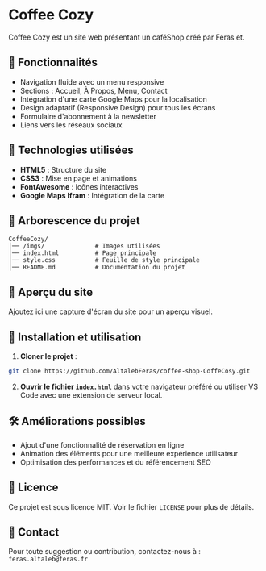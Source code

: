 # Coffee Cozy

Coffee Cozy est un site web présentant un caféShop  créé par Feras et.

## 📌 Fonctionnalités

- Navigation fluide avec un menu responsive  
- Sections : Accueil, À Propos, Menu, Contact  
- Intégration d'une carte Google Maps pour la localisation  
- Design adaptatif (Responsive Design) pour tous les écrans  
- Formulaire d'abonnement à la newsletter  
- Liens vers les réseaux sociaux  

## 🚀 Technologies utilisées

- **HTML5** : Structure du site  
- **CSS3** : Mise en page et animations  
- **FontAwesome** : Icônes interactives  
- **Google Maps Ifram** : Intégration de la carte  

## 📁 Arborescence du projet

```
CoffeeCozy/
│── /imgs/              # Images utilisées
│── index.html          # Page principale
│── style.css           # Feuille de style principale
│── README.md           # Documentation du projet
```

## 🎨 Aperçu du site

Ajoutez ici une capture d'écran du site pour un aperçu visuel.

## 📌 Installation et utilisation

1. **Cloner le projet** :

```bash
git clone https://github.com/AltalebFeras/coffee-shop-CoffeCosy.git
```

2. **Ouvrir le fichier `index.html`** dans votre navigateur préféré ou utiliser VS Code avec une extension de serveur local.


## 🛠️ Améliorations possibles

- Ajout d'une fonctionnalité de réservation en ligne
- Animation des éléments pour une meilleure expérience utilisateur
- Optimisation des performances et du référencement SEO

## 📜 Licence

Ce projet est sous licence MIT. Voir le fichier `LICENSE` pour plus de détails.

## 📩 Contact

Pour toute suggestion ou contribution, contactez-nous à : `feras.altaleb@feras.fr`
